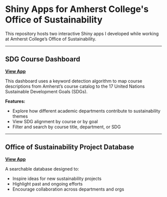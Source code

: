 # Shiny Apps for Amherst College's Office of Sustainability

This repository hosts two interactive Shiny apps I developed while working at Amherst College’s Office of Sustainability. 

---

## SDG Course Dashboard  
**[View App](https://sazhu24.shinyapps.io/SDG_course_mapping/)**

This dashboard uses a keyword detection algorithm to map course descriptions from Amherst’s course catalog to the 17 United Nations Sustainable Development Goals (SDGs).

**Features:**
- Explore how different academic departments contribute to sustainability themes
- View SDG alignment by course or by goal
- Filter and search by course title, department, or SDG

---

## Office of Sustainability Project Database  
**[View App](https://sazhu24.shinyapps.io/OS_projects/)**

A searchable database designed to:
- Inspire ideas for new sustainability projects
- Highlight past and ongoing efforts
- Encourage collaboration across departments and orgs
